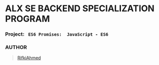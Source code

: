 # ALX SE BACKEND SPECIALIZATION PROGRAM
### Project: `  ES6 Promises:  JavaScript - ES6  `
### AUTHOR
> [RifkiAhmed](https://github.com/RifkiAhmed)
